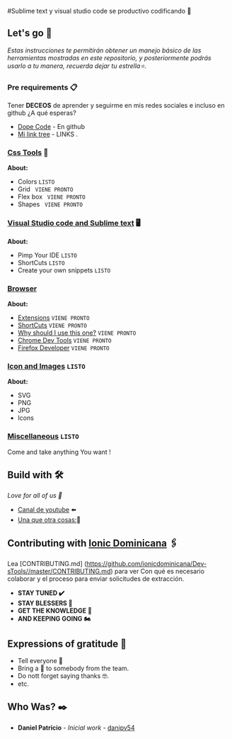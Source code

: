 <!-- @format -->

#Sublime text y visual studio code se productivo codificando 📌

## Let's go 🚀

_Estas instrucciones te permitirán obtener un manejo básico de las herramientas mostradas en este repositorio, y posteriormente podrás usarlo a tu manera, recuerda dejar tu estrella⭐._

### Pre requirements 📋

Tener **DECEOS** de aprender y seguirme en mis redes sociales e incluso en github ¿A qué esperas?

- [Dope Code](https://github.com/danipv54/) - En github
- [Mi link tree](https://linktr.ee/danipv54) - LINKS .

### [Css Tools](https://github.com/ionicdominicana/Awesome-development-tools/blob/main/css-Tools/CssTools.md) 🎨

**About:**

- Colors `LISTO`
- Grid ` VIENE PRONTO`
- Flex box ` VIENE PRONTO`
- Shapes ` VIENE PRONTO`

### [Visual Studio code and Sublime text](https://github.com/ionicdominicana/Awesome-development-tools/blob/main/ides-tools/ides.md) 🖥️

**About:**

- Pimp Your IDE `LISTO`
- ShortCuts `LISTO`
- Create your own snippets `LISTO`

### [Browser](https://github.com/ionicdominicana/Awesome-development-tools/blob/main/Browsers/browsers.md)

**About:**

- [Extensions]() `VIENE PRONTO`
- [ShortCuts]() `VIENE PRONTO`
- [Why should I use this one?]() `VIENE PRONTO`
- [Chrome Dev Tools]() `VIENE PRONTO`
- [Firefox Developer]() `VIENE PRONTO`

### [Icon and Images](https://github.com/ionicdominicana/Awesome-development-tools/blob/main/Icon-and-images/icon-image.md) `LISTO`

**About:**

- SVG
- PNG
- JPG
- Icons

### [Miscellaneous](https://github.com/ionicdominicana/Awesome-development-tools/blob/main/miscellaneous/miscellaneous.md) `LISTO `

Come and take anything You want !

## Build with 🛠️

_Love for all of us 🥰_

- [Canal de youtube](https://www.youtube.com/channel/UC7v2kLT1dxEJ491i-CO7YJg) ⬅️
- [ Una que otra cosas:](https://linktr.ee/danipv54)🎁

## Contributing with [Ionic Dominicana](https://github.com/ionicdominicana) 🖇️

Lea [CONTRIBUTING.md] (https://github.com/ionicdominicana/Dev-sTools//master/CONTRIBUTING.md) para ver Con qué es necesario colaborar y el proceso para enviar solicitudes de extracción.

- **STAY TUNED ✔️**
- **STAY BLESSERS 👏**
- **GET THE KNOWLEDGE 🧠**
- **AND KEEPING GOING 🏍️**

## Expressions of gratitude 🎁

- Tell everyone 📢
- Bring a 🍺 to somebody from the team.
- Do nott forget saying thanks 🤓.
- etc.

## Who Was? ✒️

- **Daniel Patricio** - _Inicial work_ - [danipv54](https://github.com/danipv54)
